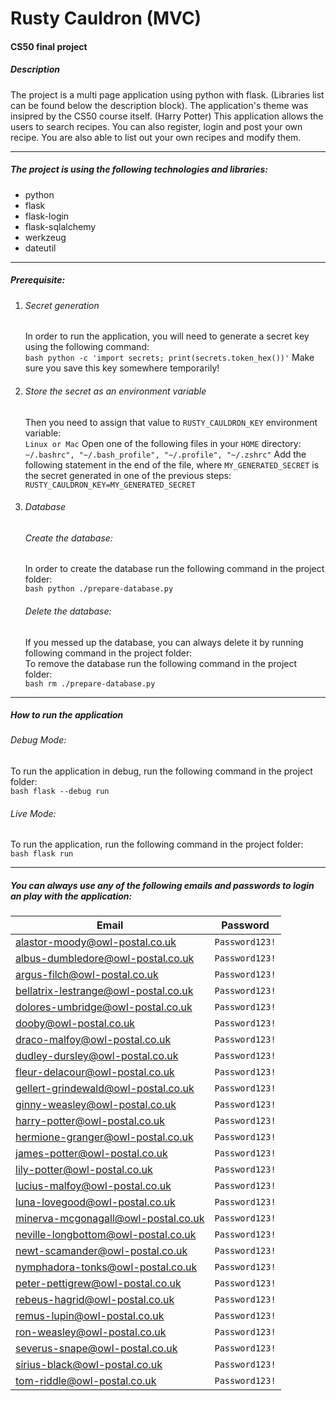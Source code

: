 # Rusty Cauldron (MVC)

#### CS50 final project

##### Description

The project is a multi page application using python with flask. (Libraries list can be found below the description block). The application's theme was insipred by the CS50 course itself. (Harry Potter) This application allows the users to search recipes. You can also register, login and post your own recipe. You are also able to list out your own recipes and modify them.

---

##### The project is using the following technologies and libraries:

- python
- flask
- flask-login
- flask-sqlalchemy
- werkzeug
- dateutil

---

##### Prerequisite:

1. ###### Secret generation

   In order to run the application, you will need to generate a secret key using the following command:\
   `bash python -c 'import secrets; print(secrets.token_hex())'`
   Make sure you save this key somewhere temporarily!

2. ###### Store the secret as an environment variable

   Then you need to assign that value to `RUSTY_CAULDRON_KEY` environment variable:\
   `Linux or Mac`
   Open one of the following files in your `HOME` directory:\
   `~/.bashrc", "~/.bash_profile", "~/.profile", "~/.zshrc"`
   Add the following statement in the end of the file, where `MY_GENERATED_SECRET` is the secret generated in one of the previous steps:\
   `RUSTY_CAULDRON_KEY=MY_GENERATED_SECRET`

3. ###### Database
   ###### Create the database:
   In order to create the database run the following command in the project folder:\
   `bash python ./prepare-database.py`
   ###### Delete the database:
   If you messed up the database, you can always delete it by running following command in the project folder:\
   To remove the database run the following command in the project folder:\
   `bash rm ./prepare-database.py`

---

##### How to run the application

###### Debug Mode:

To run the application in debug, run the following command in the project folder:\
`bash flask --debug run`

###### Live Mode:

To run the application, run the following command in the project folder:\
`bash flask run`

---

##### You can always use any of the following emails and passwords to login an play with the application:

| Email                                | Password       |
| ------------------------------------ | -------------- |
| alastor-moody@owl-postal.co.uk       | `Password123!` |
| albus-dumbledore@owl-postal.co.uk    | `Password123!` |
| argus-filch@owl-postal.co.uk         | `Password123!` |
| bellatrix-lestrange@owl-postal.co.uk | `Password123!` |
| dolores-umbridge@owl-postal.co.uk    | `Password123!` |
| dooby@owl-postal.co.uk               | `Password123!` |
| draco-malfoy@owl-postal.co.uk        | `Password123!` |
| dudley-dursley@owl-postal.co.uk      | `Password123!` |
| fleur-delacour@owl-postal.co.uk      | `Password123!` |
| gellert-grindewald@owl-postal.co.uk  | `Password123!` |
| ginny-weasley@owl-postal.co.uk       | `Password123!` |
| harry-potter@owl-postal.co.uk        | `Password123!` |
| hermione-granger@owl-postal.co.uk    | `Password123!` |
| james-potter@owl-postal.co.uk        | `Password123!` |
| lily-potter@owl-postal.co.uk         | `Password123!` |
| lucius-malfoy@owl-postal.co.uk       | `Password123!` |
| luna-lovegood@owl-postal.co.uk       | `Password123!` |
| minerva-mcgonagall@owl-postal.co.uk  | `Password123!` |
| neville-longbottom@owl-postal.co.uk  | `Password123!` |
| newt-scamander@owl-postal.co.uk      | `Password123!` |
| nymphadora-tonks@owl-postal.co.uk    | `Password123!` |
| peter-pettigrew@owl-postal.co.uk     | `Password123!` |
| rebeus-hagrid@owl-postal.co.uk       | `Password123!` |
| remus-lupin@owl-postal.co.uk         | `Password123!` |
| ron-weasley@owl-postal.co.uk         | `Password123!` |
| severus-snape@owl-postal.co.uk       | `Password123!` |
| sirius-black@owl-postal.co.uk        | `Password123!` |
| tom-riddle@owl-postal.co.uk          | `Password123!` |
